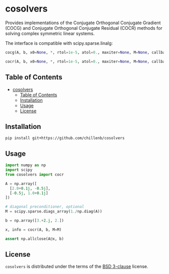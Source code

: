 # cosolvers

Provides implementations of the Conjugate Orthogonal Conjugate Gradient (COCG) and Conjugate Orthogonal Conjugate Residual (COCR) methods for solving complex symmetric linear systems.

The interface is compatible with scipy.sparse.linalg:

```python
cocg(A, b, x0=None, *, rtol=1e-5, atol=0., maxiter=None, M=None, callback=None)

cocr(A, b, x0=None, *, rtol=1e-5, atol=0., maxiter=None, M=None, callback=None)
```

## Table of Contents

- [cosolvers](#cosolvers)
  - [Table of Contents](#table-of-contents)
  - [Installation](#installation)
  - [Usage](#usage)
  - [License](#license)

## Installation

```console
pip install git+https://github.com/chillenb/cosolvers
```

## Usage
```python
import numpy as np
import scipy
from cosolvers import cocr

A = np.array([
  [2.0+0.1j, -0.5j],
  [-0.5j, 1.0+0.1j]
])

# diagonal preconditioner, optional
M = scipy.sparse.diags_array(1./np.diag(A))

b = np.array([3.+2.j, 2.])

x, info = cocr(A, b, M=M)

assert np.allclose(A@x, b)
```

## License

`cosolvers` is distributed under the terms of the [BSD 3-clause](https://spdx.org/licenses/BSD-3-Clause.html) license.
